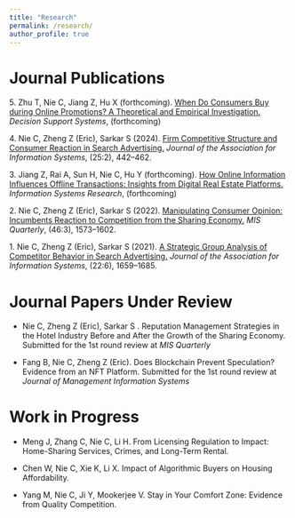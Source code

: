 ```yaml
---
title: "Research"
permalink: /research/
author_profile: true
---
```


# Journal Publications


<!-- Use APA 7th edition format -->


5\. Zhu T, Nie C, Jiang Z, Hu X (forthcoming). [When Do Consumers Buy during Online Promotions? A Theoretical and Empirical Investigation.](https://doi.org/10.1016/j.dss.2024.114233) _Decision Support Systems_, (forthcoming)

4\. Nie C, Zheng Z (Eric), Sarkar S (2024). [Firm Competitive Structure and Consumer Reaction in Search Advertising.](https://doi.org/10.17705/1jais.00835) _Journal of the Association for Information Systems_, (25:2), 442–462.

<!-- https://aisel.aisnet.org/jais_preprints/107/ -->
<!-- https://papers.ssrn.com/sol3/papers.cfm?abstract_id=4499361 -->
<!-- 10.17705/1jais.00835 -->


3\. Jiang Z, Rai A, Sun H, Nie C, Hu Y (forthcoming). [How Online Information Influences Offline Transactions: Insights from Digital Real Estate Platforms.](https://doi.org/10.1287/isre.2020.0658) _Information Systems Research_, (forthcoming)

2\. Nie C, Zheng Z (Eric), Sarkar S (2022). [Manipulating Consumer Opinion: Incumbents Reaction to Competition from the Sharing Economy.](https://doi.org/10.25300/MISQ/2022/15666) _MIS Quarterly_, (46:3), 1573–1602. 
<!-- [![PDF](https://img.shields.io/badge/PDF-green.svg)](/files/review_manipulation.pdf) [![Video](https://img.shields.io/badge/Video-orange.svg)](https://youtu.be/4LRscKwr4Fw) -->

1\. Nie C, Zheng Z (Eric), Sarkar S (2021). [A Strategic Group Analysis of Competitor Behavior in Search Advertising.](https://doi.org/10.17705/1jais.00710) _Journal of the Association for Information Systems_, (22:6), 1659–1685. 
<!-- [![PDF](https://img.shields.io/badge/PDF-green.svg)](/files/sponsored_search.pdf) -->

# Journal Papers Under Review

- Nie C, Zheng Z (Eric), Sarkar S . Reputation Management Strategies in the Hotel Industry Before and After the Growth of the Sharing Economy. Submitted for the 1st round review at _MIS Quarterly_
    
- Fang B, Nie C, Zheng Z (Eric). Does Blockchain Prevent Speculation? Evidence from an NFT Platform. Submitted for the 1st round review at _Journal of Management Information Systems_

# Work in Progress

- Meng J, Zhang C, Nie C, Li H. From Licensing Regulation to Impact: Home-Sharing Services, Crimes, and Long-Term Rental. 

- Chen W, Nie C, Xie K, Li X. Impact of Algorithmic Buyers on Housing Affordability.

- Yang M, Nie C, Ji Y, Mookerjee V. Stay in Your Comfort Zone: Evidence from Quality Competition.
